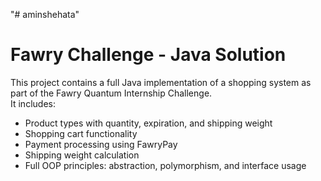 "# aminshehata" 
# Fawry Challenge - Java  Solution

This project contains a full Java implementation of a shopping system as part of the Fawry Quantum Internship Challenge.  
It includes:

- Product types with quantity, expiration, and shipping weight
- Shopping cart functionality
- Payment processing using FawryPay
- Shipping weight calculation
- Full OOP principles: abstraction, polymorphism, and interface usage
